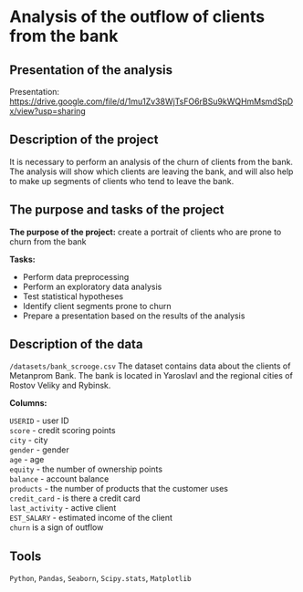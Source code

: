 # Analysis of the outflow of clients from the bank

## Presentation of the analysis
Presentation: https://drive.google.com/file/d/1mu1Zv38WjTsFO6rBSu9kWQHmMsmdSpDx/view?usp=sharing

## Description of the project  
It is necessary to perform an analysis of the churn of clients from the bank. The analysis will show which clients are leaving the bank, and will also help to make up segments of clients who tend to leave the bank.  

## The purpose and tasks of the project
**The purpose of the project:** create a portrait of clients who are prone to churn from the bank

**Tasks:**
- Perform data preprocessing
- Perform an exploratory data analysis
- Test statistical hypotheses
- Identify client segments prone to churn
- Prepare a presentation based on the results of the analysis

## Description of the data
`/datasets/bank_scrooge.csv`
The dataset contains data about the clients of Metanprom Bank. The bank is located in Yaroslavl and the regional cities of Rostov Veliky and Rybinsk.

**Columns:**

`USERID` - user ID  
`score` - credit scoring points  
`city` - city  
`gender` - gender  
`age` - age  
`equity` - the number of ownership points  
`balance` - account balance  
`products` - the number of products that the customer uses  
`credit_card` - is there a credit card  
`last_activity` - active client  
`EST_SALARY` - estimated income of the client  
`churn` is a sign of outflow

## Tools
`Python`, `Pandas`, `Seaborn`, `Scipy.stats`, `Matplotlib` 


